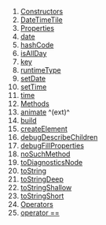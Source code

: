 1.  [Constructors](widgets_event_date_time_tile/DateTimeTile-class.html#constructors)
2.  [DateTimeTile](widgets_event_date_time_tile/DateTimeTile/DateTimeTile.html)
3.  [Properties](widgets_event_date_time_tile/DateTimeTile-class.html#instance-properties)
4.  [date](widgets_event_date_time_tile/DateTimeTile/date.html)
5.  [hashCode](https://api.flutter.dev/flutter/widgets/Widget/hashCode.html)
6.  [isAllDay](widgets_event_date_time_tile/DateTimeTile/isAllDay.html)
7.  [key](https://api.flutter.dev/flutter/widgets/Widget/key.html)
8.  [runtimeType](https://api.flutter.dev/flutter/dart-core/Object/runtimeType.html)
9.  [setDate](widgets_event_date_time_tile/DateTimeTile/setDate.html)
10. [setTime](widgets_event_date_time_tile/DateTimeTile/setTime.html)
11. [time](widgets_event_date_time_tile/DateTimeTile/time.html)
12. [Methods](widgets_event_date_time_tile/DateTimeTile-class.html#instance-methods)
13. [animate](https://pub.dev/documentation/flutter_animate/4.5.0/flutter_animate/AnimateWidgetExtensions/animate.html)
    ^(ext)^
14. [build](widgets_event_date_time_tile/DateTimeTile/build.html)
15. [createElement](https://api.flutter.dev/flutter/widgets/StatelessWidget/createElement.html)
16. [debugDescribeChildren](https://api.flutter.dev/flutter/foundation/DiagnosticableTree/debugDescribeChildren.html)
17. [debugFillProperties](https://api.flutter.dev/flutter/widgets/Widget/debugFillProperties.html)
18. [noSuchMethod](https://api.flutter.dev/flutter/dart-core/Object/noSuchMethod.html)
19. [toDiagnosticsNode](https://api.flutter.dev/flutter/foundation/DiagnosticableTree/toDiagnosticsNode.html)
20. [toString](https://api.flutter.dev/flutter/foundation/Diagnosticable/toString.html)
21. [toStringDeep](https://api.flutter.dev/flutter/foundation/DiagnosticableTree/toStringDeep.html)
22. [toStringShallow](https://api.flutter.dev/flutter/foundation/DiagnosticableTree/toStringShallow.html)
23. [toStringShort](https://api.flutter.dev/flutter/widgets/Widget/toStringShort.html)
24. [Operators](widgets_event_date_time_tile/DateTimeTile-class.html#operators)
25. [operator
    ==](https://api.flutter.dev/flutter/widgets/Widget/operator_equals.html)
